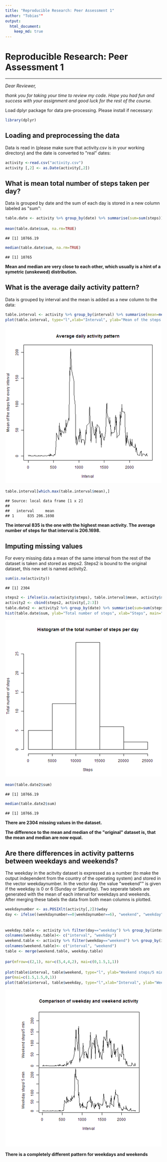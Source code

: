 ```yaml
---
title: "Reproducible Research: Peer Assessment 1"
author: "Tobias""
output: 
  html_document:
    keep_md: true
---
```

# Reproducible Research: Peer Assessment 1

---
*Dear Reviewer,*

*thank you for taking your time to review my code. Hope you had fun and success with your assignment and good luck for the rest of the course.*


Load dplyr package for data pre-processing. Please install if necessary:

```r
library(dplyr)
```

## Loading and preprocessing the data
Data is read in (please make sure that activity.csv is in your working directory) and the date is converted to "real" dates:

```r
activity <-read.csv("activity.csv")
activity [,2] <- as.Date(activity[,2])
```


## What is mean total number of steps taken per day?
Data is grouped by date and the sum of each day is stored in a new column labeled as "sum": 

```r
table.date <- activity %>% group_by(date) %>% summarise(sum=sum(steps)) 

mean(table.date$sum, na.rm=TRUE)
```

```
## [1] 10766.19
```

```r
median(table.date$sum, na.rm=TRUE)
```

```
## [1] 10765
```
**Mean and median are very close to each other, which usually is a hint of a symetric (unskewed) distribution.**


## What is the average daily activity pattern?
Data is grouped by interval and the mean is added as a new column to the data:

```r
table.interval <- activity %>% group_by(interval) %>% summarise(mean=mean(steps, na.rm=TRUE))
plot(table.interval, type="l",xlab="Interval", ylab="Mean of the steps for every interval", main="Average daily activity pattern")
```

![plot of chunk unnamed-chunk-4](figure/unnamed-chunk-4-1.png) 

```r
table.interval[which.max(table.interval$mean),]
```

```
## Source: local data frame [1 x 2]
## 
##   interval     mean
## 1      835 206.1698
```
**The interval 835 is the one with the highest mean activity. The average number of steps for that interval is 206.1698.**

## Imputing missing values
For every missing data a mean of the same interval from the rest of the dataset is taken and stored as steps2. Steps2 is bound to the original dataset, this new set is named activity2. 

```r
sum(is.na(activity))
```

```
## [1] 2304
```

```r
steps2 <- ifelse(is.na(activity$steps), table.interval$mean, activity$steps)
activity2 <- cbind(steps2, activity[,2:3])
table.date2 <- activity2 %>% group_by(date) %>% summarise(sum=sum(steps2)) 
hist(table.date$sum, ylab="Total number of steps", xlab="Steps", main="Histogram of the total number of steps per day")
```

![plot of chunk unnamed-chunk-5](figure/unnamed-chunk-5-1.png) 

```r
mean(table.date2$sum)
```

```
## [1] 10766.19
```

```r
median(table.date2$sum)
```

```
## [1] 10766.19
```
**There are 2304 missing values in the dataset.**

**The difference to the mean and median of the "original" dataset is, that the mean and median are now equal.**

## Are there differences in activity patterns between weekdays and weekends?
The weekday in the acitvity dataset is expressed as a number (to make the output independent from the country of the operating system) and stored in the vector weekdaynumber. In the vector day the  value "weekend"" is given if the  weekday is 0 or 6 (Sunday or Saturday).
Two seperate tabels are generated with the mean of each interval for weekdays and weekends. After merging these tabels the data from both mean columns is plotted.

```r
weekdaynumber <- as.POSIXlt(activity[,2])$wday
day <- ifelse((weekdaynumber==0|weekdaynumber==6), "weekend", "weekday")

      
weekday.table <- activity %>% filter(day=="weekday") %>% group_by(interval) %>% summarise(mean=mean(steps, na.rm=TRUE))
colnames(weekday.table)<- c("interval", "weekday")
weekend.table <- activity %>% filter(weekday=="weekend") %>% group_by(interval) %>% summarise(mean=mean(steps, na.rm=TRUE))
colnames(weekend.table)<- c("interval", "weekend")
table <- merge(weekend.table, weekday.table)

par(mfrow=c(2,1), mar=c(5,4,4,2), mai=c(0,1.5,1,1))

plot(table$interval, table$weekend, type="l", ylab="Weekend steps/5 min", ylim=c(0,230), xaxt='n', main="Comparison of weekday and weekend activity")
par(mai=c(1.5,1.5,0,1))
plot(table$interval, table$weekday, type="l",xlab="Interval", ylab="Weekday steps/ 5 min", ylim=c(0,230))
```

![plot of chunk unnamed-chunk-6](figure/unnamed-chunk-6-1.png) 

**There is a completely different pattern for weekdays and weekends**
